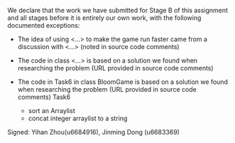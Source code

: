 We declare that the work we have submitted for Stage B of this assignment and all stages before it is entirely our own work, with the following documented exceptions:

* The idea of using <...> to make the game run faster came from a discussion with <...> (noted in source code comments)

* The code in class <...> is based on a solution we found when researching the problem (URL provided in source code comments)

* The code in Task6 in class BloomGame is based on a solution we found when researching the problem (URL provided in source code comments)
   Task6
   - sort an Arraylist 
   - concat integer arraylist to a string


Signed: Yihan Zhou(u6684916), Jinming Dong (u6683369)
